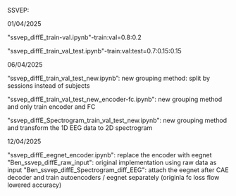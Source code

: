 SSVEP:

01/04/2025

"ssvep_diffE_train-val.ipynb"-train:val=0.8:0.2

"ssvep_diffE_train_val_test.ipynb"-train:val:test=0.7:0.15:0.15

06/04/2025

“ssvep_diffE_train_val_test_new.ipynb”: new grouping method: split by sessions instead of subjects

"ssvep_diffE_train_val_test_new_encoder-fc.ipynb": new grouping method and only train encoder and FC

"ssvep_diffE_Spectrogram_train_val_test_new.ipynb": new grouping method and transform the 1D EEG data to 2D spectrogram

12/04/2025

"ssvep_diffE_eegnet_encoder.ipynb": replace the encoder with eegnet
"Ben_ssvep_diffE_raw_input": original implementation using raw data as input
"Ben_ssvep_diffE_Spectrogram_diff_EEG": attach the eegnet after CAE decoder and train autoencoders / eegnet separately (originla fc loss flow lowered accuracy)
